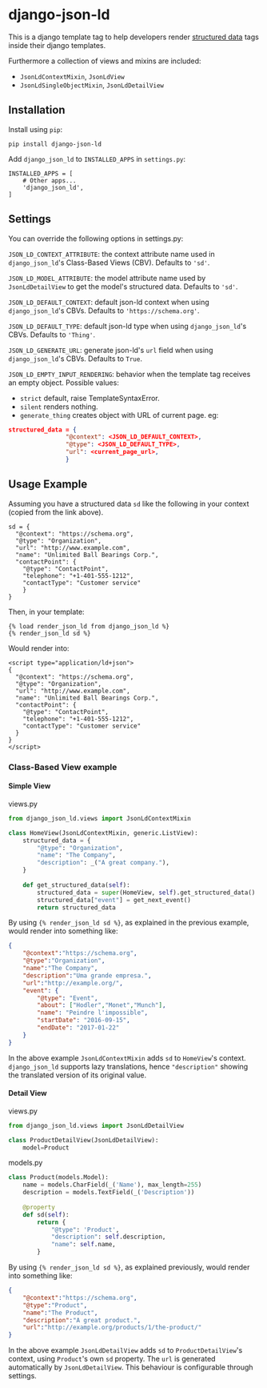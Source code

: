 # django-json-ld

This is a django template tag to help developers render [structured data](https://developers.google.com/search/docs/guides/intro-structured-data) tags inside their django templates.

Furthermore a collection of views and mixins are included:
 * `JsonLdContextMixin`, `JsonLdView`
 * `JsonLdSingleObjectMixin`, `JsonLdDetailView`

## Installation
Install using `pip`:
```
pip install django-json-ld
```

Add `django_json_ld` to `INSTALLED_APPS` in `settings.py`:
```
INSTALLED_APPS = [
    # Other apps...
    'django_json_ld',
]
```

## Settings
You can override the following options in settings.py:

`JSON_LD_CONTEXT_ATTRIBUTE`: the context attribute name used in `django_json_ld`'s Class-Based Views (CBV). Defaults to `'sd'`.

`JSON_LD_MODEL_ATTRIBUTE`: the model attribute name used by `JsonLdDetailView` to get the model's structured data. Defaults to `'sd'`.

`JSON_LD_DEFAULT_CONTEXT`: default json-ld context when using `django_json_ld`'s CBVs. Defaults to `'https://schema.org'`.

`JSON_LD_DEFAULT_TYPE`: default json-ld type when using `django_json_ld`'s CBVs. Defaults to `'Thing'`.

`JSON_LD_GENERATE_URL`: generate json-ld's `url` field when using `django_json_ld`'s CBVs. Defaults to `True`.

`JSON_LD_EMPTY_INPUT_RENDERING`: behavior when the template tag receives an empty object. Possible values:
* `strict` default, raise TemplateSyntaxError.
* `silent` renders nothing.
* `generate_thing` creates object with URL of current page. eg: 
```json
structured_data = {
                "@context": <JSON_LD_DEFAULT_CONTEXT>,
                "@type": <JSON_LD_DEFAULT_TYPE>,
                "url": <current_page_url>,
                }
```


## Usage Example
Assuming you have a structured data `sd` like the following in your context (copied from the link above).
```
sd = {
  "@context": "https://schema.org",
  "@type": "Organization",
  "url": "http://www.example.com",
  "name": "Unlimited Ball Bearings Corp.",
  "contactPoint": {
    "@type": "ContactPoint",
    "telephone": "+1-401-555-1212",
    "contactType": "Customer service"
    }
}
```
Then, in your template:
```
{% load render_json_ld from django_json_ld %}
{% render_json_ld sd %}
```
Would render into:
```
<script type="application/ld+json">
{
  "@context": "https://schema.org",
  "@type": "Organization",
  "url": "http://www.example.com",
  "name": "Unlimited Ball Bearings Corp.",
  "contactPoint": {
    "@type": "ContactPoint",
    "telephone": "+1-401-555-1212",
    "contactType": "Customer service"
  }
}
</script>
```

### Class-Based View example

#### Simple View

views.py
```python
from django_json_ld.views import JsonLdContextMixin

class HomeView(JsonLdContextMixin, generic.ListView):
    structured_data = {
        "@type": "Organization",
        "name": "The Company",
        "description": _("A great company."),
    }
    
    def get_structured_data(self):
        structured_data = super(HomeView, self).get_structured_data()
        structured_data["event"] = get_next_event()
        return structured_data
```

By using  `{% render_json_ld sd %}`, as explained in the previous example, would render into something like:

```json
{
    "@context":"https://schema.org",    
    "@type":"Organization",
    "name":"The Company",
    "description":"Uma grande empresa.",
    "url":"http://example.org/",
    "event": {
        "@type": "Event",
        "about": ["Hodler","Monet","Munch"],
        "name": "Peindre l'impossible",
        "startDate": "2016-09-15",
        "endDate": "2017-01-22"
    }
}
```

In the above example `JsonLdContextMixin` adds `sd` to `HomeView`'s context. 
`django_json_ld` supports lazy translations, hence `"description"` showing the translated version of its original value.

#### Detail View

views.py
```python
from django_json_ld.views import JsonLdDetailView

class ProductDetailView(JsonLdDetailView):
    model=Product
```

models.py
```python
class Product(models.Model):
    name = models.CharField(_('Name'), max_length=255)
    description = models.TextField(_('Description'))
    
    @property
    def sd(self):
        return {
            "@type": 'Product',
            "description": self.description,
            "name": self.name,
        }
```

By using  `{% render_json_ld sd %}`, as explained previously, would render into something like:

```json
{
    "@context":"https://schema.org",    
    "@type":"Product",
    "name":"The Product",
    "description":"A great product.",
    "url":"http://example.org/products/1/the-product/"
}
```

In the above example `JsonLdDetailView` adds `sd` to `ProductDetailView`'s context, using `Product`'s own `sd` property. The `url` is generated automatically by `JsonLdDetailView`. This behaviour is configurable through settings.
